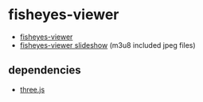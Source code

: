 # fisheyes-viewer

- [fisheyes-viewer](https://code4fukui.github.io/fisheyes-viewer/)
- [fisheyes-viewer slideshow](https://code4fukui.github.io/fisheyes-viewer/slideshow.html) (m3u8 included jpeg files)

## dependencies

- [three.js](https://threejs.org/)
